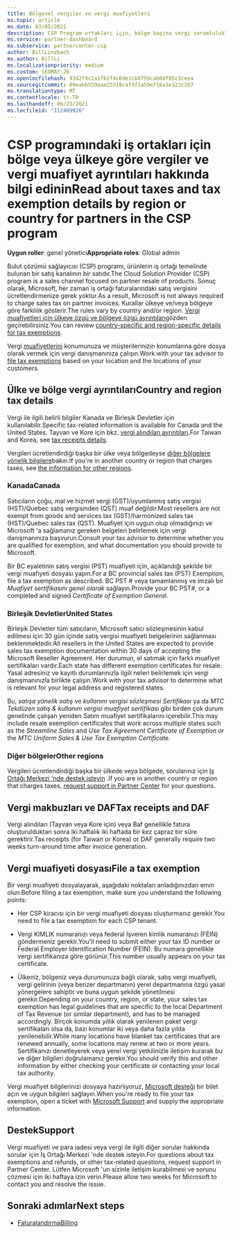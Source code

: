 ```yaml
---
title: Bölgesel vergiler ve vergi muafiyetleri
ms.topic: article
ms.date: 03/05/2021
description: CSP Program ortakları için, bölge başına vergi sorumlulukları, CSP satışları için vergi muafiyetlerini gönderme ve vergi sorularına yönelik destek alma hakkında bilgi edinin.
ms.service: partner-dashboard
ms.subservice: partnercenter-csp
author: BillLinzbach
ms.author: BillLi
ms.localizationpriority: medium
ms.custom: SEOMAY.20
ms.openlocfilehash: 93d2f4c2a1fb1f4c6de1cb8759cab0df85c3ceea
ms.sourcegitcommit: 09eabb559aae25518caf3f2a59ef16a3e123c207
ms.translationtype: MT
ms.contentlocale: tr-TR
ms.lasthandoff: 06/23/2021
ms.locfileid: "112489926"
---
```

# <a name="read-about-taxes-and-tax-exemption-details-by-region-or-country-for-partners-in-the-csp-program"></a><span data-ttu-id="cb4f7-103">CSP programındaki iş ortakları için bölge veya ülkeye göre vergiler ve vergi muafiyet ayrıntıları hakkında bilgi edinin</span><span class="sxs-lookup"><span data-stu-id="cb4f7-103">Read about taxes and tax exemption details by region or country for partners in the CSP program</span></span>

<span data-ttu-id="cb4f7-104">**Uygun roller**: genel yönetici</span><span class="sxs-lookup"><span data-stu-id="cb4f7-104">**Appropriate roles**: Global admin</span></span>

<span data-ttu-id="cb4f7-105">Bulut çözümü sağlayıcısı (CSP) programı, ürünlerin iş ortağı temelinde bulunan bir satış kanalının bir satıdır.</span><span class="sxs-lookup"><span data-stu-id="cb4f7-105">The Cloud Solution Provider (CSP) program is a sales channel focused on partner resale of products.</span></span> <span data-ttu-id="cb4f7-106">Sonuç olarak, Microsoft, her zaman iş ortağı faturalarındaki satış vergisini ücretlendirmenize gerek yoktur.</span><span class="sxs-lookup"><span data-stu-id="cb4f7-106">As a result, Microsoft is not always required to charge sales tax on partner invoices.</span></span> <span data-ttu-id="cb4f7-107">Kurallar ülkeye ve/veya bölgeye göre farklılık gösterir.</span><span class="sxs-lookup"><span data-stu-id="cb4f7-107">The rules vary by country and/or region.</span></span> <span data-ttu-id="cb4f7-108">[Vergi muafiyetleri için ülkeye özgü ve bölgeye özgü ayrıntıları](#country-and-region-tax-details)gözden geçirebilirsiniz.</span><span class="sxs-lookup"><span data-stu-id="cb4f7-108">You can review [country-specific and region-specific details for tax exemptions](#country-and-region-tax-details).</span></span>

<span data-ttu-id="cb4f7-109">Vergi [muafiyetlerini](#file-a-tax-exemption) konumunuza ve müşterilerinizin konumlarına göre dosya olarak vermek için vergi danışmanınıza çalışın.</span><span class="sxs-lookup"><span data-stu-id="cb4f7-109">Work with your tax advisor to [file tax exemptions](#file-a-tax-exemption) based on your location and the locations of your customers.</span></span>

## <a name="country-and-region-tax-details"></a><span data-ttu-id="cb4f7-110">Ülke ve bölge vergi ayrıntıları</span><span class="sxs-lookup"><span data-stu-id="cb4f7-110">Country and region tax details</span></span>

<span data-ttu-id="cb4f7-111">Vergi ile ilgili belirli bilgiler Kanada ve Birleşik Devletler için kullanılabilir.</span><span class="sxs-lookup"><span data-stu-id="cb4f7-111">Specific tax-related information is available for Canada and the United States.</span></span> <span data-ttu-id="cb4f7-112">Tayvan ve Kore için bkz. [vergi alındıları ayrıntıları](#tax-receipts-and-daf).</span><span class="sxs-lookup"><span data-stu-id="cb4f7-112">For Taiwan and Korea, see [tax receipts details](#tax-receipts-and-daf).</span></span>

<span data-ttu-id="cb4f7-113">Vergileri ücretlendirdiği başka bir ülke veya bölgedeyse [diğer bölgelere yönelik bilgilere](#other-regions)bakın.</span><span class="sxs-lookup"><span data-stu-id="cb4f7-113">If you're in another country or region that charges taxes, see [the information for other regions](#other-regions).</span></span>


### <a name="canada"></a><span data-ttu-id="cb4f7-114">Kanada</span><span class="sxs-lookup"><span data-stu-id="cb4f7-114">Canada</span></span>

<span data-ttu-id="cb4f7-115">Satıcıların çoğu, mal ve hizmet vergi (GST)/uyumlanmış satış vergisi (HST)/Quebec satış vergisinden (QST) muaf değildir.</span><span class="sxs-lookup"><span data-stu-id="cb4f7-115">Most resellers are not exempt from goods and services tax (GST)/harmonized sales tax (HST)/Quebec sales tax (QST).</span></span> <span data-ttu-id="cb4f7-116">Muafiyet için uygun olup olmadığınızı ve Microsoft 'a sağlamanız gereken belgeleri belirlemek için vergi danışmanınıza başvurun.</span><span class="sxs-lookup"><span data-stu-id="cb4f7-116">Consult your tax advisor to determine whether you are qualified for exemption, and what documentation you should provide to Microsoft.</span></span>

<span data-ttu-id="cb4f7-117">Bir BC eyaletinin satış vergisi (PST) muafiyeti için, açıklandığı şekilde bir vergi muafiyeti dosyası yapın.</span><span class="sxs-lookup"><span data-stu-id="cb4f7-117">For a BC provincial sales tax (PST) Exemption, file a tax exemption as described.</span></span> <span data-ttu-id="cb4f7-118">BC PST # veya tamamlanmış ve imzalı bir *Muafiyet sertifikasını genel olarak* sağlayın.</span><span class="sxs-lookup"><span data-stu-id="cb4f7-118">Provide your BC PST#, or a completed and signed *Certificate of Exemption General*.</span></span>

### <a name="united-states"></a><span data-ttu-id="cb4f7-119">Birleşik Devletler</span><span class="sxs-lookup"><span data-stu-id="cb4f7-119">United States</span></span>

<span data-ttu-id="cb4f7-120">Birleşik Devletler tüm satıcıların, Microsoft satıcı sözleşmesinin kabul edilmesi için 30 gün içinde satış vergisi muafiyeti belgelerinin sağlanması beklenmektedir.</span><span class="sxs-lookup"><span data-stu-id="cb4f7-120">All resellers in the United States are expected to provide sales tax exemption documentation within 30 days of accepting the Microsoft Reseller Agreement.</span></span> <span data-ttu-id="cb4f7-121">Her durumun, el satımak için farklı muafiyet sertifikaları vardır.</span><span class="sxs-lookup"><span data-stu-id="cb4f7-121">Each state has different exemption certificates for resale.</span></span> <span data-ttu-id="cb4f7-122">Yasal adresiniz ve kayıtlı durumlarınızla ilgili neleri belirlemek için vergi danışmanınızla birlikte çalışın.</span><span class="sxs-lookup"><span data-stu-id="cb4f7-122">Work with your tax advisor to determine what is relevant for your legal address and registered states.</span></span>

<span data-ttu-id="cb4f7-123">Bu, *satışa yönelik satış* ve *kullanım vergisi sözleşmesi Sertifikası* ya da *MTC Tekdüzen satış & kullanım vergisi muafiyet sertifikası* gibi birden çok durum genelinde çalışan yeniden Satım muafiyet sertifikalarını içerebilir.</span><span class="sxs-lookup"><span data-stu-id="cb4f7-123">This may include resale exemption certificates that work across multiple states such as the *Streamline Sales* and *Use Tax Agreement Certificate of Exemption* or the *MTC Uniform Sales & Use Tax Exemption Certificate*.</span></span>

### <a name="other-regions"></a><span data-ttu-id="cb4f7-124">Diğer bölgeler</span><span class="sxs-lookup"><span data-stu-id="cb4f7-124">Other regions</span></span>

<span data-ttu-id="cb4f7-125">Vergileri ücretlendirdiği başka bir ülkede veya bölgede, sorularınız için [Iş Ortağı Merkezi 'nde destek isteyin](#support) .</span><span class="sxs-lookup"><span data-stu-id="cb4f7-125">If you are in another country or region that charges taxes, [request support in Partner Center](#support) for your questions.</span></span>

## <a name="tax-receipts-and-daf"></a><span data-ttu-id="cb4f7-126">Vergi makbuzları ve DAF</span><span class="sxs-lookup"><span data-stu-id="cb4f7-126">Tax receipts and DAF</span></span>

<span data-ttu-id="cb4f7-127">Vergi alındıları (Tayvan veya Kore için) veya Baf genellikle fatura oluşturulduktan sonra iki haftalık iki haftada bir kez çapraz bir süre gerektirir.</span><span class="sxs-lookup"><span data-stu-id="cb4f7-127">Tax receipts (for Taiwan or Korea) or DAF generally require two weeks turn-around time after invoice generation.</span></span>

## <a name="file-a-tax-exemption"></a><span data-ttu-id="cb4f7-128">Vergi muafiyeti dosyası</span><span class="sxs-lookup"><span data-stu-id="cb4f7-128">File a tax exemption</span></span>

<span data-ttu-id="cb4f7-129">Bir vergi muafiyeti dosyalayarak, aşağıdaki noktaları anladığınızdan emin olun:</span><span class="sxs-lookup"><span data-stu-id="cb4f7-129">Before filing a tax exemption, make sure you understand the following points:</span></span>

- <span data-ttu-id="cb4f7-130">Her CSP kiracısı için bir vergi muafiyeti dosyası oluşturmanız gerekir.</span><span class="sxs-lookup"><span data-stu-id="cb4f7-130">You need to file a tax exemption for each CSP tenant.</span></span>

- <span data-ttu-id="cb4f7-131">Vergi KIMLIK numaranızı veya federal Işveren kimlik numaranızı (FEIN) göndermeniz gerekir.</span><span class="sxs-lookup"><span data-stu-id="cb4f7-131">You'll need to submit either your tax ID number or Federal Employer Identification Number (FEIN).</span></span> <span data-ttu-id="cb4f7-132">Bu numara genellikle vergi sertifikanıza göre görünür.</span><span class="sxs-lookup"><span data-stu-id="cb4f7-132">This number usually appears on your tax certificate.</span></span>

- <span data-ttu-id="cb4f7-133">Ülkeniz, bölgeniz veya durumunuza bağlı olarak, satış vergi muafiyeti, vergi gelirinin (veya benzer departmanın) yerel departmanına özgü yasal yönergelere sahiptir ve buna uygun şekilde yönetilmesi gerekir.</span><span class="sxs-lookup"><span data-stu-id="cb4f7-133">Depending on your country, region, or state, your sales tax exemption has legal guidelines that are specific to the local Department of Tax Revenue (or similar department), and has to be managed accordingly.</span></span> <span data-ttu-id="cb4f7-134">Birçok konumda yıllık olarak yenilenen paket vergi sertifikaları olsa da, bazı konumlar iki veya daha fazla yılda yenilenebilir.</span><span class="sxs-lookup"><span data-stu-id="cb4f7-134">While many locations have blanket tax certificates that are renewed annually, some locations may renew at two or more years.</span></span> <span data-ttu-id="cb4f7-135">Sertifikanızı denetleyerek veya yerel vergi yetkilinizle iletişim kurarak bu ve diğer bilgileri doğrulamanız gerekir.</span><span class="sxs-lookup"><span data-stu-id="cb4f7-135">You should verify this and other information by either checking your certificate or contacting your local tax authority.</span></span>

<span data-ttu-id="cb4f7-136">Vergi muafiyet bilgilerinizi dosyaya hazırlıyoruz, [Microsoft desteği](https://partner.microsoft.com/dashboard/support/csp/servicerequests/create?stage=2&topicid=92930319-ced6-c18b-d7a6-d62b22d60aa5) bir bilet açın ve uygun bilgileri sağlayın.</span><span class="sxs-lookup"><span data-stu-id="cb4f7-136">When you're ready to file your tax exemption, open a ticket with [Microsoft Support](https://partner.microsoft.com/dashboard/support/csp/servicerequests/create?stage=2&topicid=92930319-ced6-c18b-d7a6-d62b22d60aa5) and supply the appropriate information.</span></span>

## <a name="support"></a><span data-ttu-id="cb4f7-137">Destek</span><span class="sxs-lookup"><span data-stu-id="cb4f7-137">Support</span></span>

<span data-ttu-id="cb4f7-138">Vergi muafiyeti ve para iadesi veya vergi ile ilgili diğer sorular hakkında sorular için Iş Ortağı Merkezi 'nde destek isteyin.</span><span class="sxs-lookup"><span data-stu-id="cb4f7-138">For questions about tax exemptions and refunds, or other tax-related questions, request support in Partner Center.</span></span> <span data-ttu-id="cb4f7-139">Lütfen Microsoft 'un sizinle iletişim kurabilmesi ve sorunu çözmesi için iki haftaya izin verin.</span><span class="sxs-lookup"><span data-stu-id="cb4f7-139">Please allow two weeks for Microsoft to contact you and resolve the issue.</span></span>

## <a name="next-steps"></a><span data-ttu-id="cb4f7-140">Sonraki adımlar</span><span class="sxs-lookup"><span data-stu-id="cb4f7-140">Next steps</span></span>

- [<span data-ttu-id="cb4f7-141">Faturalandırma</span><span class="sxs-lookup"><span data-stu-id="cb4f7-141">Billing</span></span>](billing.md)
